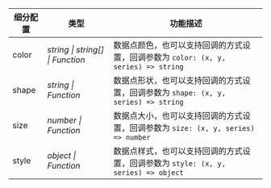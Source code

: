 | 细分配置 | 类型     | 功能描述   |
| -------- | -------- | ---------- |
| color    | _string \| string[]  \| Function_ | 数据点颜色，也可以支持回调的方式设置，回调参数为 `color: (x, y, series) => string` |
| shape    | _string \| Function_ | 数据点形状，也可以支持回调的方式设置，回调参数为 `shape: (x, y, series) => string` |
| size     | _number \| Function_ | 数据点大小，也可以支持回调的方式设置，回调参数为 `size: (x, y, series) => number` |
| style    | _object \| Function_ | 数据点样式，也可以支持回调的方式设置，回调参数为 `style: (x, y, series) => object` |
